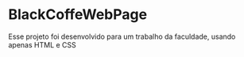 # BlackCoffeWebPage
Esse projeto foi desenvolvido para um trabalho da faculdade, usando apenas HTML e CSS
